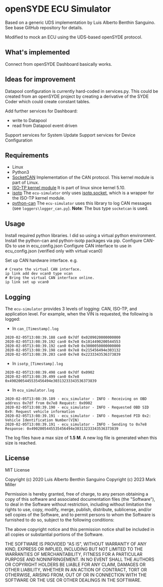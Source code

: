 # openSYDE ECU Simulator

Based on a generic UDS implementation by Luis Alberto Benthin Sanguino.
See base GitHub repository for details.

Modified to mock an ECU using the UDS-based openSYDE protocol.

## What's implemented

Connect from openSYDE Dashboard basically works.

## Ideas for improvement

Datapool configuration is currently hard-coded in services.py.
This could be created from an openSYDE project by creating a derivative of
 the SYDE Coder which could create constant tables.
 
Add further services for Dashboard:
* write to Datapool
* read from Datapool event driven
 
Support services for System Update
Support services for Device Configuration

## Requirements

* Linux
* Python3
* [SocketCAN](https://www.kernel.org/doc/Documentation/networking/can.txt) Implementation of the CAN protocol. This kernel module is part of Linux. 
* [ISO-TP kernel module](https://github.com/hartkopp/can-isotp) It is part of linux since kernel 5.10.
* [isotp](https://can-isotp.readthedocs.io/en/latest/) The `ecu-simulator` only uses [isotp.socket](https://can-isotp.readthedocs.io/en/latest/isotp/socket.html), which is a wrapper for the ISO-TP kernel module.
* [python-can](https://python-can.readthedocs.io/en/master/installation.html) The `ecu-simulator` uses this library to log CAN messages (see `loggers\logger_can.py`). **Note**: The bus type `socketcan` is used.  

## Usage 

Install required python libraries.
I did so using a virtual python environment.
Install the python-can and python-isotp packages via pip.
Configure CAN-IDs to use in ecu_config.json
Configure CAN interface to use in ecu_config.json (verified only with virtual vcan0)

Set up CAN hardware interface. e.g.
```
# Create the virtual CAN interface.
ip link add dev vcan0 type vcan
# Bring the virtual CAN interface online.
ip link set up vcan0
```


## Logging 

The `ecu-simulator` provides 3 levels of logging: CAN, ISO-TP, and application level. For example, when the VIN is requested, the following is logged:

* In `can_[Timestamp].log`

```
2020-02-05T13:08:39.188 can0 0x7df 0x0209020000000000
2020-02-05T13:08:39.192 can0 0x7e8 0x1014490200544553
2020-02-05T13:08:39.192 can0 0x7e0 0x3000050000000000
2020-02-05T13:08:39.198 can0 0x7e8 0x215456494e303132
2020-02-05T13:08:39.203 can0 0x7e8 0x2233343536373839
```
* In `isotp_[Timestamp].log`

```
2020-02-05T13:08:39.498 can0 0x7df 0x0902
2020-02-05T13:08:39.499 can0 0x7e8 0x4902005445535456494e30313233343536373839
```
* In `ecu_simulator.log`

```
2020-02-05T13:08:39.189 - ecu_simulator - INFO - Receiving on OBD address 0x7df from 0x7e8 Request: 0x0902
2020-02-05T13:08:39.190 - ecu_simulator - INFO - Requested OBD SID 0x9: Request vehicle information
2020-02-05T13:08:39.191 - ecu_simulator - INFO - Requested PID 0x2: Vehicle Identification Number(VIN)
2020-02-05T13:08:39.191 - ecu_simulator - INFO - Sending to 0x7e8 Response: 0x4902005445535456494e30313233343536373839
```

The log files have a max size of **1.5 M**. A new log file is generated when this size is reached.
 


## License 

MIT License

Copyright (c) 2020 Luis Alberto Benthin Sanguino
Copyright (c) 2023 Mark Miller

Permission is hereby granted, free of charge, to any person obtaining a copy
of this software and associated documentation files (the "Software"), to deal
in the Software without restriction, including without limitation the rights
to use, copy, modify, merge, publish, distribute, sublicense, and/or sell
copies of the Software, and to permit persons to whom the Software is
furnished to do so, subject to the following conditions:

The above copyright notice and this permission notice shall be included in all
copies or substantial portions of the Software.

THE SOFTWARE IS PROVIDED "AS IS", WITHOUT WARRANTY OF ANY KIND, EXPRESS OR
IMPLIED, INCLUDING BUT NOT LIMITED TO THE WARRANTIES OF MERCHANTABILITY,
FITNESS FOR A PARTICULAR PURPOSE AND NONINFRINGEMENT. IN NO EVENT SHALL THE
AUTHORS OR COPYRIGHT HOLDERS BE LIABLE FOR ANY CLAIM, DAMAGES OR OTHER
LIABILITY, WHETHER IN AN ACTION OF CONTRACT, TORT OR OTHERWISE, ARISING FROM,
OUT OF OR IN CONNECTION WITH THE SOFTWARE OR THE USE OR OTHER DEALINGS IN THE
SOFTWARE.



